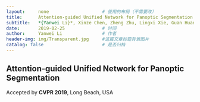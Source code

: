 ```yaml
---
layout:     none   				    # 使用的布局（不需要改）
title:      Attention-guided Unified Network for Panoptic Segmentation 	        # 标题 
subtitle:   *{Yanwei Li}*, Xinze Chen, Zheng Zhu, Lingxi Xie, Guan Huang, Dalong Du, and Xingang Wang   #副标题
date:       2019-02-25 				# 时间
author:     Yanwei Li				# 作者
header-img: img/Transparent.jpg 	#这篇文章标题背景图片
catalog: false 						# 是否归档
---
```


## Attention-guided Unified Network for Panoptic Segmentation
Accepted by **CVPR 2019**, Long Beach, USA